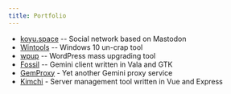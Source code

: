 ```yaml
---
title: Portfolio
---
```


* [koyu.space](https://koyu.space) -- Social network based on Mastodon
* [Wintools](https://github.com/koyuspace/wintools) -- Windows 10 un-crap tool
* [wpup](https://github.com/koyuspace/wpup) -- WordPress mass upgrading tool
* [Fossil](https://fossil.koyu.space) -- Gemini client written in Vala and GTK
* [GemProxy](https://gemproxy.koyu.space/koyu.space/koyu/) - Yet another Gemini proxy service
* [Kimchi](https://github.com/koyuspace/kimchi) - Server management tool written in Vue and Express